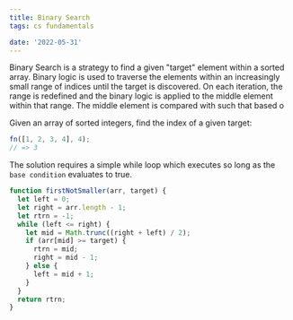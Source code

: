 ```yaml
---
title: Binary Search
tags: cs fundamentals

date: '2022-05-31'
---
```


Binary Search is a strategy to find a given "target" element within a sorted array. Binary logic is used to traverse the elements within an increasingly small range of indices until the target is discovered. On each iteration, the range is redefined and the binary logic is applied to the middle element within that range. The middle element is compared with such that based o

Given an array of sorted integers, find the index of a given target:

```javascript
fn([1, 2, 3, 4], 4);
// => 3
```

The solution requires a simple while loop which executes so long as the `base condition` evaluates to true.

```javascript
function firstNotSmaller(arr, target) {
  let left = 0;
  let right = arr.length - 1;
  let rtrn = -1;
  while (left <= right) {
    let mid = Math.trunc((right + left) / 2);
    if (arr[mid] >= target) {
      rtrn = mid;
      right = mid - 1;
    } else {
      left = mid + 1;
    }
  }
  return rtrn;
}
```

